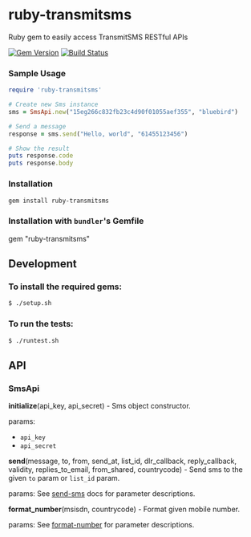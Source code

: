 ruby-transmitsms
================

Ruby gem to easily access TransmitSMS RESTful APIs

[![Gem Version](https://badge.fury.io/rb/ruby-transmitsms.svg)](http://badge.fury.io/rb/ruby-transmitsms)
[![Build Status](https://drone.io/github.com/transmitsms/ruby-transmitsms/status.png)](https://drone.io/github.com/transmitsms/ruby-transmitsms/latest)

### Sample Usage
```ruby
require 'ruby-transmitsms'

# Create new Sms instance
sms = SmsApi.new("15eg266c832fb23c4d90f01055aef355", "bluebird")

# Send a message
response = sms.send("Hello, world", "61455123456")

# Show the result
puts response.code
puts response.body
```

### Installation
```sh
gem install ruby-transmitsms
```

### Installation with `bundler`'s Gemfile
gem "ruby-transmitsms"

## Development

### To install the required gems:
```sh
$ ./setup.sh
```

### To run  the tests:
```sh
$ ./runtest.sh
```
## API

### SmsApi

**initialize**(api_key, api_secret) - Sms object constructor.

params:
* `api_key`
* `api_secret`

**send**(message, to, from, send_at, list_id, dlr_callback, reply_callback, validity, replies_to_email, from_shared, countrycode) - Send sms to the given `to` param or `list_id` param.

params: See [send-sms](http://support.burstsms.com/hc/en-us/articles/202500828-send-sms) docs for parameter descriptions.

**format_number**(msisdn, countrycode) - Format given mobile number.

params: See [format-number](http://support.burstsms.com/hc/en-us/articles/203098949-format-number) for parameter descriptions.
